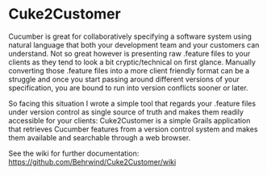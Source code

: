 Cuke2Customer
=============
Cucumber is great for collaboratively specifying a software system using natural language that both your development team and your customers can understand. Not so great however is presenting raw .feature files to your clients as they tend to look a bit cryptic/technical on first glance. Manually converting those .feature files into a more client friendly format can be a struggle and once you start passing around different versions of your specification, you are bound to run into version conflicts sooner or later.

So facing this situation I wrote a simple tool that regards your .feature files under version control as single source of truth and makes them readily accessible for your clients: Cuke2Customer is a simple Grails application that retrieves Cucumber features from a version control system and makes them available and searchable through a web browser. 

See the wiki for further documentation:
https://github.com/Behrwind/Cuke2Customer/wiki
